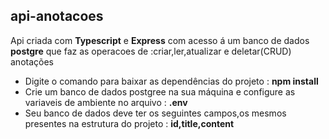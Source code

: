 <h2>api-anotacoes</h2>
Api criada com <strong>Typescript</strong> e <strong>Express</strong> com acesso á um banco de dados <strong>postgre</strong> que faz as operacoes de :criar,ler,atualizar e deletar(CRUD) anotações
<ul>
<li>Digite o comando para baixar as dependências do projeto : <strong>npm install</strong></li>
<li>Crie um banco de dados postgree na sua máquina e configure as variaveis de ambiente no arquivo : <strong>.env</strong></li>
<li>Seu banco de dados deve ter os seguintes campos,os mesmos presentes na estrutura do projeto : <strong>id,title,content</strong></li>

</ul>
